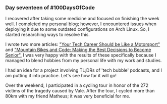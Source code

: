 ### Day seventeen of #100DaysOfCode

I recovered after taking some medicine and focused on finishing the week well. I completed my personal blog; however, I encountered issues when deploying it due to some outdated configurations on Arch Linux.
So, I started researching ways to resolve this.

I wrote two more articles: ["Your Tech Career Should be Like a Motorsport"](https://dev.to/gabriel-palhares/your-tech-career-should-be-like-a-motorsport-2g2g) and 
["Mountain Bikes and Code: Making the Best Decisions to Become Senior".](https://dev.to/gabriel-palhares/mountain-bikes-and-code-making-the-best-decisions-to-become-senior-436j)
I was very happy with the results of these specifically because I managed to blend hobbies from my personal life with my work and studies.

I had an idea for a project involving TL;DRs of 'tech bubble' podcasts, and I am putting it into practice. Let's see how far it will go!

Over the weekend, I participated in a cycling tour in honor of the 272 victims of the tragedy caused by Vale. After the tour, I cycled more than 80km with my friend Matheus; it was very beneficial for me.
